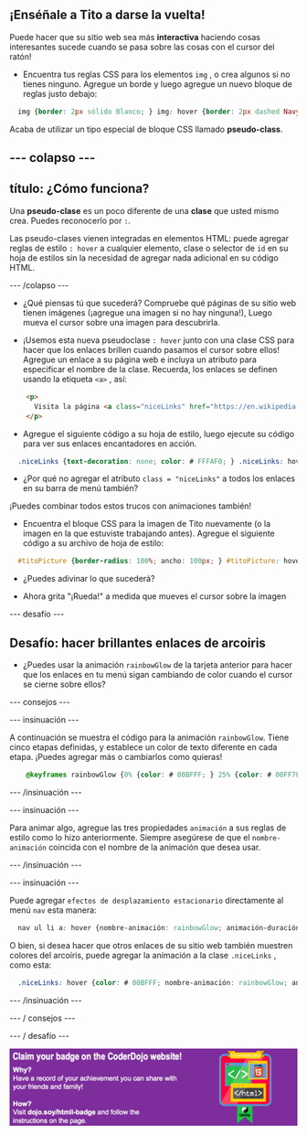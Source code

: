 ## ¡Enséñale a Tito a darse la vuelta!

Puede hacer que su sitio web sea más **interactiva** haciendo cosas interesantes sucede cuando se pasa sobre las cosas con el cursor del ratón!

+ Encuentra tus reglas CSS para los elementos `img` , o crea algunos si no tienes ninguno. Agregue un borde y luego agregue un nuevo bloque de reglas justo debajo:

```css
  img {border: 2px sólido Blanco; } img: hover {border: 2px dashed Navy; }
```

Acaba de utilizar un tipo especial de bloque CSS llamado **pseudo-class**.

## \--- colapso \---

## título: ¿Cómo funciona?

Una **pseudo-clase** es un poco diferente de una **clase** que usted mismo crea. Puedes reconocerlo por `:`.

Las pseudo-clases vienen integradas en elementos HTML: puede agregar reglas de estilo `: hover` a cualquier elemento, clase o selector de `id` en su hoja de estilos sin la necesidad de agregar nada adicional en su código HTML.

\--- /colapso \---

+ ¿Qué piensas tú que sucederá? Compruebe qué páginas de su sitio web tienen imágenes (¡agregue una imagen si no hay ninguna!), Luego mueva el cursor sobre una imagen para descubrirla.

+ ¡Usemos esta nueva pseudoclase `: hover` junto con una clase CSS para hacer que los enlaces brillen cuando pasamos el cursor sobre ellos! Agregue un enlace a su página web e incluya un atributo para especificar el nombre de la clase. Recuerda, los enlaces se definen usando la etiqueta `<a>` , así:

```html
    <p>
      Visita la página <a class="niceLinks" href="https://en.wikipedia.org/wiki/Ireland">Wikipedia</a> para aprender aún más sobre Irlanda!
    </p>
```

+ Agregue el siguiente código a su hoja de estilo, luego ejecute su código para ver sus enlaces encantadores en acción.

```css
  .niceLinks {text-decoration: none; color: # FFFAF0; } .niceLinks: hover {color: # 00FF7F; }
```

+ ¿Por qué no agregar el atributo `class = "niceLinks"` a todos los enlaces en su barra de menú también?

¡Puedes combinar todos estos trucos con animaciones también!

+ Encuentra el bloque CSS para la imagen de Tito nuevamente (o la imagen en la que estuviste trabajando antes). Agregue el siguiente código a su archivo de hoja de estilo:

```css
  #titoPicture {border-radius: 100%; ancho: 100px; } #titoPicture: hover {nombre-animación: rollOver; animación-duración: 1s; recuento de iteración-animación: 1; } @keyframes rollOver {0% {transform: rotate (0deg); } 100% {transform: rotate (-360deg); }}
```

+ ¿Puedes adivinar lo que sucederá?

+ Ahora grita "¡Rueda!" a medida que mueves el cursor sobre la imagen

\--- desafío \---

## Desafío: hacer brillantes enlaces de arcoiris

+ ¿Puedes usar la animación `rainbowGlow` de la tarjeta anterior para hacer que los enlaces en tu menú sigan cambiando de color cuando el cursor se cierne sobre ellos?

\--- consejos \---

\--- insinuación \---

A continuación se muestra el código para la animación `rainbowGlow`. Tiene cinco etapas definidas, y establece un color de texto diferente en cada etapa. ¡Puedes agregar más o cambiarlos como quieras!

```css
    @keyframes rainbowGlow {0% {color: # 00BFFF; } 25% {color: # 00FF7F; } 50% {color: #eeeeaf; } 75% {color: #eeafee; } 100% {color: # 00BFFF; }}
```

\--- /insinuación \---

\--- insinuación \---

Para animar algo, agregue las tres propiedades `animación` a sus reglas de estilo como lo hizo anteriormente. Siempre asegúrese de que el `nombre-animación` coincida con el nombre de la animación que desea usar.

\--- /insinuación \---

\--- insinuación \---

Puede agregar `efectos de desplazamiento estacionario` directamente al menú `nav` esta manera:

```css
  nav ul li a: hover {nombre-animación: rainbowGlow; animación-duración: 1.5s; animation-iteration-count: infinite; }
```

O bien, si desea hacer que otros enlaces de su sitio web también muestren colores del arcoíris, puede agregar la animación a la clase `.niceLinks` , como esta:

```css
  .niceLinks: hover {color: # 00BFFF; nombre-animación: rainbowGlow; animación-duración: 1.5s; animation-iteration-count: infinite; }
```

\--- /insinuación \---

\--- / consejos \---

\--- / desafío \---

![](images/badge-footer-image-html-intermed.png)